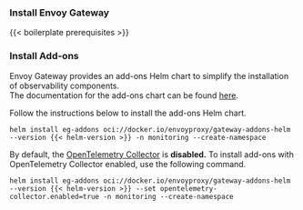 ---
---

### Install Envoy Gateway

{{< boilerplate prerequisites >}}

### Install Add-ons

Envoy Gateway provides an add-ons Helm chart to simplify the installation of observability components.  
The documentation for the add-ons chart can be found
[here](https://gateway.envoyproxy.io/docs/install/gateway-addons-helm-api/).

Follow the instructions below to install the add-ons Helm chart.

```shell
helm install eg-addons oci://docker.io/envoyproxy/gateway-addons-helm --version {{< helm-version >}} -n monitoring --create-namespace
```

By default, the [OpenTelemetry Collector](https://opentelemetry.io/docs/collector/) is **disabled.**
To install add-ons with OpenTelemetry Collector enabled, use the following command.

```shell
helm install eg-addons oci://docker.io/envoyproxy/gateway-addons-helm --version {{< helm-version >}} --set opentelemetry-collector.enabled=true -n monitoring --create-namespace
```